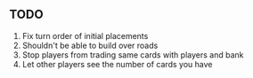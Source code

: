 ## TODO

1) Fix turn order of initial placements
2) Shouldn't be able to build over roads
3) Stop players from trading same cards with players and bank
4) Let other players see the number of cards you have